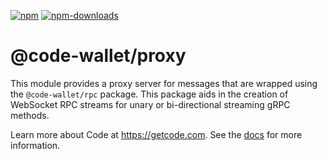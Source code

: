 [![npm][npm-image]][npm-url]
[![npm-downloads][npm-downloads-image]][npm-url]

[npm-downloads-image]: https://img.shields.io/npm/dt/@code-wallet/proxy?style=flat
[npm-image]: https://img.shields.io/npm/v/@code-wallet/proxy?style=flat
[npm-url]: https://www.npmjs.com/package/@code-wallet/proxy

# @code-wallet/proxy
This module provides a proxy server for messages that are wrapped using the
`@code-wallet/rpc` package. This package aids in the creation of WebSocket RPC
streams for unary or bi-directional streaming gRPC methods.

Learn more about Code at https://getcode.com. See the
[docs](https://code-wallet.github.io/code-sdk/docs) for more information.
